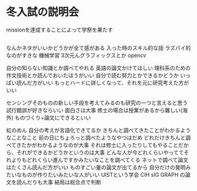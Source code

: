 # 冬入試の説明会
missionを達成することによって学祭を果たす

##
なんかネタがいいかどうかが全て感がある
入った時のスキル的な話
ラズパイ的なのがすきな
機械学習
3次元んグラフィックスとか
opencv

自分の知らない知識とか調べてやれる
英語の論文かけてほしい
理科系のための作文技術とか読んでおいたほうがいい
自分で読む努力とかできるかどうか
いっぱい読んだ方がいい
もっとハードに詳しくなって、それを元に研究考えた方がいい


センシングそのものの新しい手段を考えてみるのも研究の一つと言えると思う
試行錯誤が好きならいい
面白さは大事
修士の場合は授業があるから難しい(海外)
ものづくり+論文にできるといい

虹のめん
自分の考えが言語化できてるか
きちんと調べてきたことがわかるようなことなこと
前の日にちょろっと調べたようなやつはだめ
どれだけきちんと調べてきたかがわかるようなのが大事
それは修士に入ったりしてもやることだから、それができるかどうかというのは大事
どんな人が今どれくらいやっててそれよりもどれくらい進んですかみたいなことを調べてくる
ネットで調べて論文はたくさん読んだ方がいい
ものすごい量の論文が出てるから
自分だけの発明みたいなものが作りたいみたいな人がいい
UISTという学会
CIH
sIG GRAPH
の論文を読んだりも大事
結局は総合点で判断

